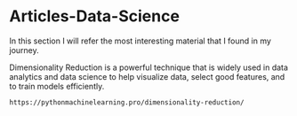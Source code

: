 # Articles-Data-Science
In this section I will refer the most interesting material that I found in my journey.

Dimensionality Reduction is a powerful technique that is widely used in data analytics and data science to help visualize data, select good features, and to train models efficiently.

	https://pythonmachinelearning.pro/dimensionality-reduction/
    

